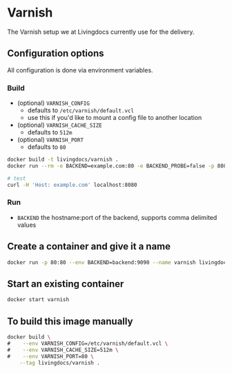 # Varnish

The Varnish setup we at Livingdocs currently use for the delivery.

## Configuration options

All configuration is done via environment variables.

### Build

* (optional) `VARNISH_CONFIG`
    * defaults to `/etc/varnish/default.vcl`
    * use this if you'd like to mount a config file to another location
* (optional) `VARNISH_CACHE_SIZE`
    * defaults to `512m`
* (optional) `VARNISH_PORT`
    * defaults to `80`

```bash
docker build -t livingdocs/varnish .
docker run --rm -e BACKEND=example.com:80 -e BACKEND_PROBE=false -p 8080:80 -p 6081:6081 -it --name varnish livingdocs/varnish

# test
curl -H 'Host: example.com' localhost:8080
```

### Run

* `BACKEND` the hostname:port of the backend, supports comma delimited values


## Create a container and give it a name

```bash
docker run -p 80:80 --env BACKEND=backend:9090 --name varnish livingdocs/varnish
```

## Start an existing container

```bash
docker start varnish
```


## To build this image manually

```bash
docker build \
#    --env VARNISH_CONFIG=/etc/varnish/default.vcl \
#    --env VARNISH_CACHE_SIZE=512m \
#    --env VARNISH_PORT=80 \
    --tag livingdocs/varnish .
```
